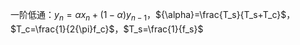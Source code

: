一阶低通：$y_n={\alpha}x_n+(1-{\alpha})y_{n-1}$，${\alpha}=\frac{T_s}{T_s+T_c}$，$T_c=\frac{1}{2{\pi}f_c}$，$T_s=\frac{1}{f_s}$











